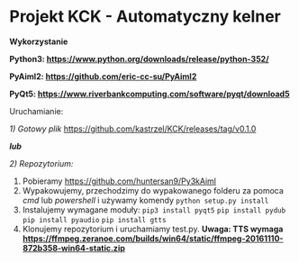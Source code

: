 # Projekt KCK - Automatyczny kelner

**Wykorzystanie**

**Python3: https://www.python.org/downloads/release/python-352/**

**PyAiml2: https://github.com/eric-cc-su/PyAiml2**

**PyQt5: https://www.riverbankcomputing.com/software/pyqt/download5**

Uruchamianie:

*1) Gotowy plik* https://github.com/kastrzel/KCK/releases/tag/v0.1.0
   
_**lub**_

*2) Repozytorium:*
   1. Pobieramy https://github.com/huntersan9/Py3kAiml
   2. Wypakowujemy, przechodzimy do wypakowanego folderu za pomoca *cmd* lub *powershell* i używamy komendy ```python setup.py install```
   3. Instalujemy wymagane moduły: ```pip3 install pyqt5``` ```pip install pydub``` ```pip install pyaudio``` ```pip install gtts```
   4. Klonujemy repozytorium i uruchamiamy test.py.
   **Uwaga: TTS wymaga https://ffmpeg.zeranoe.com/builds/win64/static/ffmpeg-20161110-872b358-win64-static.zip**



